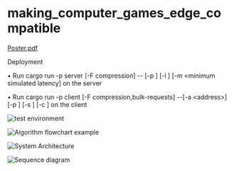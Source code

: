 # making_computer_games_edge_compatible
[Poster.pdf](https://github.com/harunerkurt/making_computer_games_edge_compatible/files/11725416/Poster.pdf)


Deployment

• Run cargo run -p server [-F compression] -- [-p <port>] [-l <mean simulated latency>] [-m <minimum simulated latency] on the server
                       
• Run cargo run -p client [-F compression,bulk-requests] --[-a \<address>] [-p <port>] [-s <spawn period>] [-c <max ball count>] on the client


![test environment](https://github.com/harunerkurt/making_computer_games_edge_compatible/assets/49256548/bee0bc9e-6a34-4fbd-a8d2-0592d4f59107)

![Algorithm flowchart example](https://github.com/harunerkurt/making_computer_games_edge_compatible/assets/49256548/40dd8df3-31d7-4cd6-b0e2-9e684cd6a980)

![System Architecture](https://github.com/harunerkurt/making_computer_games_edge_compatible/assets/49256548/3f2f3708-ff61-4e57-8a9e-42ae8ca98f6d)

![Sequence diagram](https://github.com/harunerkurt/making_computer_games_edge_compatible/assets/49256548/3ffa2596-94aa-4710-afb8-92ced548ba1a)
